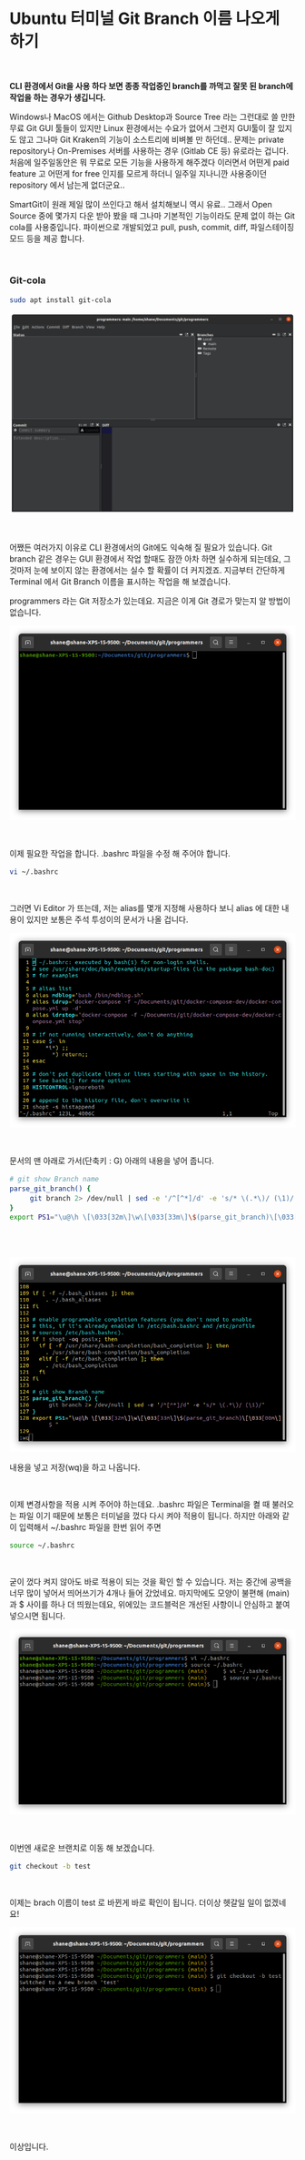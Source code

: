 # Ubuntu 터미널 Git Branch 이름 나오게 하기

​			

**CLI 환경에서 Git을 사용 하다 보면 종종 작업중인 branch를 까먹고 잘못 된 branch에 작업을 하는 경우가 생깁니다.** 

Windows나 MacOS 에서는 Github Desktop과 Source Tree 라는 그런대로 쓸 만한 무료 Git GUI 툴들이 있지만 Linux 환경에서는 수요가 없어서 그런지 GUI툴이 잘 있지도 않고 그나마 Git Kraken의 기능이 소스트리에 비벼볼 만 하던데.. 문제는 private repository나 On-Premises 서버를 사용하는 경우 (Gitlab CE 등) 유로라는 겁니다. 처음에 일주일동안은 뭐 무료로 모든 기능을 사용하게 해주겠다 이러면서 어떤게 paid feature 고 어떤게 for free 인지를 모르게 하더니 일주일 지나니깐 사용중이던 repository 에서 남는게 없더군요..  

SmartGit이 원래 제일 많이 쓰인다고 해서 설치해보니 역시 유료.. 그래서 Open Source 중에 몇가지 다운 받아 봤을 때 그나마 기본적인 기능이라도 문제 없이 하는 Git cola를 사용중입니다. 파이썬으로 개발되었고 pull, push, commit, diff, 파일스테이징 모드 등을 제공 합니다.

​	

### Git-cola

```sh
sudo apt install git-cola
```

![image-20210924204431809](https://raw.githubusercontent.com/Shane-Park/markdownBlog/master/OS/linux/ubuntu/gitbranch.assets/image-20210924204431809.png)

​		

어쨌든 여러가지 이유로 CLI 환경에서의 Git에도 익숙해 질 필요가 있습니다. Git branch 같은 경우는 GUI 환경에서 작업 할때도 잠깐 아차 하면 실수하게 되는데요, 그것마저 눈에 보이지 않는 환경에서는 실수 할 확률이 더 커지겠죠. 지금부터 간단하게 Terminal 에서 Git Branch 이름을 표시하는 작업을 해 보겠습니다.



programmers 라는 Git 저장소가 있는데요. 지금은 이게 Git 경로가 맞는지 알 방법이 없습니다.

![image-20210924203252180](https://raw.githubusercontent.com/Shane-Park/markdownBlog/master/OS/linux/ubuntu/gitbranch.assets/image-20210924203252180.png)

​	

이제 필요한 작업을 합니다. .bashrc 파일을 수정 해 주어야 합니다.

```sh
vi ~/.bashrc
```

​		

그러면 Vi Editor 가 뜨는데, 저는 alias를 몇개 지정해 사용하다 보니 alias 에 대한 내용이 있지만 보통은 주석 투성이의 문서가 나올 겁니다.

![image-20210924204902699](https://raw.githubusercontent.com/Shane-Park/markdownBlog/master/OS/linux/ubuntu/gitbranch.assets/image-20210924204902699.png)

​	

문서의 맨 아래로 가서(단축키 : G) 아래의 내용을 넣어 줍니다.

```sh
# git show Branch name
parse_git_branch() {
     git branch 2> /dev/null | sed -e '/^[^*]/d' -e 's/* \(.*\)/ (\1)/'
}
export PS1="\u@\h \[\033[32m\]\w\[\033[33m\]\$(parse_git_branch)\[\033[00m\] $ "

```

​				

​	![](https://raw.githubusercontent.com/Shane-Park/markdownBlog/master/OS/linux/ubuntu/gitbranch.assets/image-20210924205202428.png)

내용을 넣고 저장(wq)을 하고 나옵니다.	

​	

이제 변경사항을 적용 시켜 주어야 하는데요. .bashrc 파일은 Terminal을 켤 때 불러오는 파일 이기 때문에 보통은 터미널을 껐다 다시 켜야 적용이 됩니다. 하지만 아래와 같이 입력해서 ~/.bashrc 파일을 한번 읽어 주면

```bash
source ~/.bashrc
```

​	

굳이 껐다 켜지 않아도 바로 적용이 되는 것을 확인 할 수 있습니다. 저는 중간에 공백을 너무 많이 넣어서 띄어쓰기가 4개나 들어 갔었네요. 마지막에도 모양이 불편해 (main)과 $ 사이를 하나 더 띄웠는데요, 위에있는 코드블럭은 개선된 사항이니 안심하고 붙여 넣으시면 됩니다.

![image-20210924205441494](https://raw.githubusercontent.com/Shane-Park/markdownBlog/master/OS/linux/ubuntu/gitbranch.assets/image-20210924205441494.png)	

​	

이번엔 새로운 브랜치로 이동 해 보겠습니다.	

```sh
git checkout -b test
```

​		

이제는 brach 이름이 test 로 바뀐게 바로 확인이 됩니다. 더이상 헷갈일 일이 없겠네요!

![image-20210924205933111](https://raw.githubusercontent.com/Shane-Park/markdownBlog/master/OS/linux/ubuntu/gitbranch.assets/image-20210924205933111.png)

​		

이상입니다.
